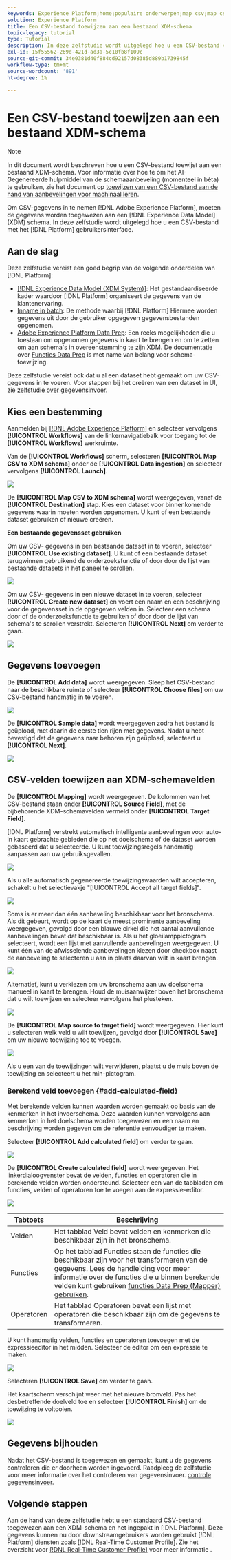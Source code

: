 ```yaml
---
keywords: Experience Platform;home;populaire onderwerpen;map csv;map csv-bestand;map csv-bestand toewijzen aan xdm;map csv aan xdm;ui-gids;
solution: Experience Platform
title: Een CSV-bestand toewijzen aan een bestaand XDM-schema
topic-legacy: tutorial
type: Tutorial
description: In deze zelfstudie wordt uitgelegd hoe u een CSV-bestand via de Adobe Experience Platform-gebruikersinterface toewijst aan een bestaand XDM-schema.
exl-id: 15f55562-269d-421d-ad3a-5c10fb8f109c
source-git-commit: 34e0381d40f884cd92157d08385d889b1739845f
workflow-type: tm+mt
source-wordcount: '891'
ht-degree: 1%

---
```


# Een CSV-bestand toewijzen aan een bestaand XDM-schema

>[!NOTE]
>
>In dit document wordt beschreven hoe u een CSV-bestand toewijst aan een bestaand XDM-schema. Voor informatie over hoe te om het AI-Gegenereerde hulpmiddel van de schemaaanbeveling (momenteel in bèta) te gebruiken, zie het document op [toewijzen van een CSV-bestand aan de hand van aanbevelingen voor machinaal leren](./recommendations.md).

Om CSV-gegevens in te nemen [!DNL Adobe Experience Platform], moeten de gegevens worden toegewezen aan een [!DNL Experience Data Model] (XDM) schema. In deze zelfstudie wordt uitgelegd hoe u een CSV-bestand met het [!DNL Platform] gebruikersinterface.

## Aan de slag

Deze zelfstudie vereist een goed begrip van de volgende onderdelen van [!DNL Platform]:

- [[!DNL Experience Data Model (XDM System)]](../../../xdm/home.md): Het gestandaardiseerde kader waardoor [!DNL Platform] organiseert de gegevens van de klantenervaring.
- [Inname in batch](../../batch-ingestion/overview.md): De methode waarbij [!DNL Platform] Hiermee worden gegevens uit door de gebruiker opgegeven gegevensbestanden opgenomen.
- [Adobe Experience Platform Data Prep](../../batch-ingestion/overview.md): Een reeks mogelijkheden die u toestaan om opgenomen gegevens in kaart te brengen en om te zetten om aan schema&#39;s in overeenstemming te zijn XDM. De documentatie over [Functies Data Prep](../../../data-prep/functions.md) is met name van belang voor schema-toewijzing.

Deze zelfstudie vereist ook dat u al een dataset hebt gemaakt om uw CSV-gegevens in te voeren. Voor stappen bij het creëren van een dataset in UI, zie [zelfstudie over gegevensinvoer](../ingest-batch-data.md).

## Kies een bestemming

Aanmelden bij [[!DNL Adobe Experience Platform]](https://platform.adobe.com) en selecteer vervolgens **[!UICONTROL Workflows]** van de linkernavigatiebalk voor toegang tot de **[!UICONTROL Workflows]** werkruimte.

Van de **[!UICONTROL Workflows]** scherm, selecteren **[!UICONTROL Map CSV to XDM schema]** onder de **[!UICONTROL Data ingestion]** en selecteer vervolgens **[!UICONTROL Launch]**.

![](../../images/tutorials/map-a-csv-file/workflows.png)

De **[!UICONTROL Map CSV to XDM schema]** wordt weergegeven, vanaf de **[!UICONTROL Destination]** stap. Kies een dataset voor binnenkomende gegevens waarin moeten worden opgenomen. U kunt of een bestaande dataset gebruiken of nieuwe creëren.

**Een bestaande gegevensset gebruiken**

Om uw CSV- gegevens in een bestaande dataset in te voeren, selecteer **[!UICONTROL Use existing dataset]**. U kunt of een bestaande dataset terugwinnen gebruikend de onderzoeksfunctie of door door de lijst van bestaande datasets in het paneel te scrollen.

![](../../images/tutorials/map-a-csv-file/use-existing-dataset.png)

Om uw CSV- gegevens in een nieuwe dataset in te voeren, selecteer **[!UICONTROL Create new dataset]** en voert een naam en een beschrijving voor de gegevensset in de opgegeven velden in. Selecteer een schema door of de onderzoeksfunctie te gebruiken of door door de lijst van schema&#39;s te scrollen verstrekt. Selecteren **[!UICONTROL Next]** om verder te gaan.

![](../../images/tutorials/map-a-csv-file/create-new-dataset.png)

## Gegevens toevoegen

De **[!UICONTROL Add data]** wordt weergegeven. Sleep het CSV-bestand naar de beschikbare ruimte of selecteer **[!UICONTROL Choose files]** om uw CSV-bestand handmatig in te voeren.

![](../../images/tutorials/map-a-csv-file/add-data.png)

De **[!UICONTROL Sample data]** wordt weergegeven zodra het bestand is geüpload, met daarin de eerste tien rijen met gegevens. Nadat u hebt bevestigd dat de gegevens naar behoren zijn geüpload, selecteert u **[!UICONTROL Next]**.

![](../../images/tutorials/map-a-csv-file/sample-data.png)

## CSV-velden toewijzen aan XDM-schemavelden

De **[!UICONTROL Mapping]** wordt weergegeven. De kolommen van het CSV-bestand staan onder **[!UICONTROL Source Field]**, met de bijbehorende XDM-schemavelden vermeld onder **[!UICONTROL Target Field]**.

[!DNL Platform] verstrekt automatisch intelligente aanbevelingen voor auto-in kaart gebrachte gebieden die op het doelschema of de dataset worden gebaseerd dat u selecteerde. U kunt toewijzingsregels handmatig aanpassen aan uw gebruiksgevallen.

![](../../images/tutorials/map-a-csv-file/mapping-with-suggestions.png)

Als u alle automatisch gegenereerde toewijzingswaarden wilt accepteren, schakelt u het selectievakje &quot;[!UICONTROL Accept all target fields]&quot;.

![](../../images/tutorials/map-a-csv-file/filled-mapping-with-suggestions.png)

Soms is er meer dan één aanbeveling beschikbaar voor het bronschema. Als dit gebeurt, wordt op de kaart de meest prominente aanbeveling weergegeven, gevolgd door een blauwe cirkel die het aantal aanvullende aanbevelingen bevat dat beschikbaar is. Als u het gloeilamppictogram selecteert, wordt een lijst met aanvullende aanbevelingen weergegeven. U kunt één van de afwisselende aanbevelingen kiezen door checkbox naast de aanbeveling te selecteren u aan in plaats daarvan wilt in kaart brengen.

![](../../images/tutorials/map-a-csv-file/multiple-recommendations.png)

Alternatief, kunt u verkiezen om uw bronschema aan uw doelschema manueel in kaart te brengen. Houd de muisaanwijzer boven het bronschema dat u wilt toewijzen en selecteer vervolgens het plusteken.

![](../../images/tutorials/map-a-csv-file/mapping-with-suggestions-and-buttons.png)

De **[!UICONTROL Map source to target field]** wordt weergegeven. Hier kunt u selecteren welk veld u wilt toewijzen, gevolgd door **[!UICONTROL Save]** om uw nieuwe toewijzing toe te voegen.

![](../../images/tutorials/map-a-csv-file/manual-mapping.png)

Als u een van de toewijzingen wilt verwijderen, plaatst u de muis boven de toewijzing en selecteert u het min-pictogram.

### Berekend veld toevoegen {#add-calculated-field}

Met berekende velden kunnen waarden worden gemaakt op basis van de kenmerken in het invoerschema. Deze waarden kunnen vervolgens aan kenmerken in het doelschema worden toegewezen en een naam en beschrijving worden gegeven om de referentie eenvoudiger te maken.

Selecteer **[!UICONTROL Add calculated field]** om verder te gaan.

![](../../images/tutorials/map-a-csv-file/add-calculated-field.png)

De **[!UICONTROL Create calculated field]** wordt weergegeven. Het linkerdialoogvenster bevat de velden, functies en operatoren die in berekende velden worden ondersteund. Selecteer een van de tabbladen om functies, velden of operatoren toe te voegen aan de expressie-editor.

![](../../images/tutorials/map-a-csv-file/create-calculated-fields.png)

| Tabtoets | Beschrijving |
| --------- | ----------- |
| Velden | Het tabblad Veld bevat velden en kenmerken die beschikbaar zijn in het bronschema. |
| Functies | Op het tabblad Functies staan de functies die beschikbaar zijn voor het transformeren van de gegevens. Lees de handleiding voor meer informatie over de functies die u binnen berekende velden kunt gebruiken [functies Data Prep (Mapper) gebruiken](../../../data-prep/functions.md). |
| Operatoren | Het tabblad Operatoren bevat een lijst met operatoren die beschikbaar zijn om de gegevens te transformeren. |

U kunt handmatig velden, functies en operatoren toevoegen met de expressieeditor in het midden. Selecteer de editor om een expressie te maken.

![](../../images/tutorials/map-a-csv-file/create-calculated-field.png)

Selecteren **[!UICONTROL Save]** om verder te gaan.

Het kaartscherm verschijnt weer met het nieuwe bronveld. Pas het desbetreffende doelveld toe en selecteer **[!UICONTROL Finish]** om de toewijzing te voltooien.

![](../../images/tutorials/map-a-csv-file/new-calculated-field.png)

## Gegevens bijhouden

Nadat het CSV-bestand is toegewezen en gemaakt, kunt u de gegevens controleren die er doorheen worden ingevoerd. Raadpleeg de zelfstudie voor meer informatie over het controleren van gegevensinvoer. [controle gegevensinvoer](../../../ingestion/quality/monitor-data-ingestion.md).

## Volgende stappen

Aan de hand van deze zelfstudie hebt u een standaard CSV-bestand toegewezen aan een XDM-schema en het ingepakt in [!DNL Platform]. Deze gegevens kunnen nu door downstreamgebruikers worden gebruikt [!DNL Platform] diensten zoals [!DNL Real-Time Customer Profile]. Zie het overzicht voor [[!DNL Real-Time Customer Profile]](../../../profile/home.md) voor meer informatie .
